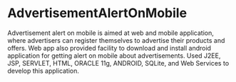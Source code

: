 # AdvertisementAlertOnMobile
Advertisement alert on mobile is aimed at web and mobile application, where advertisers can register themselves to advertise their products and offers. Web app also provided facility to download and install android application for getting alert on mobile about advertisements. Used J2EE, JSP, SERVLET, HTML, ORACLE 11g, ANDROID, SQLite, and Web Services to develop this application.

